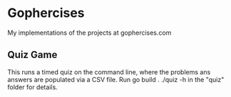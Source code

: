 # Gophercises
My implementations of the projects at gophercises.com
## Quiz Game
This runs a timed quiz on the command line, where the problems ans answers are populated via a CSV file. Run
    go build .
    ./quiz -h
in the "quiz" folder for details.
